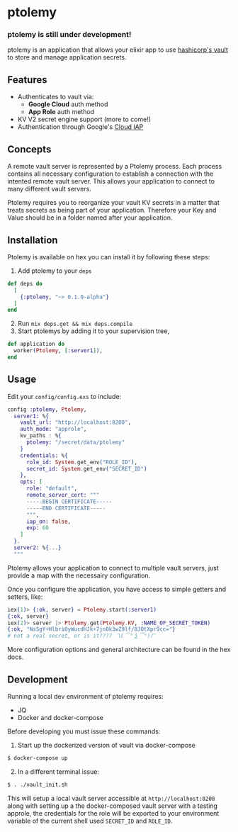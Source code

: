 # ptolemy

### ptolemy is still under development!

ptolemy is an application that allows your elixir app to use [hashicorp's vault](https://github.com/hashicorp/vault) to store and manage application secrets.

## Features
- Authenticates to vault via:
  - **Google Cloud** auth method
  - **App Role** auth method
- KV V2 secret engine support (more to come!)
- Authentication through Google's [Cloud IAP](https://cloud.google.com/iap/)

## Concepts
A remote vault server is represented by a Ptolemy process. Each process contains all necessary configuration to establish a connection with the intented remote vault server. This allows your application to connect to many different vault servers.

Ptolemy requires you to reorganize your vault KV secrets in a matter that treats secrets as being part of your application. Therefore your Key and Value should be in a folder named after your application.

## Installation
Ptolemy is available on hex you can install it by following these steps:

1. Add ptolemy to your `deps`
```elixir
def deps do
  [
    {:ptolemy, "~> 0.1.0-alpha"}
  ]
end
```
2. Run `mix deps.get && mix deps.compile`
3. Start ptolemys by adding it to your supervision tree,
```elixir
def application do
  worker(Ptolemy, [:server1]),
end
```

## Usage
Edit your `config/config.exs` to include:
```elixir
config :ptolemy, Ptolemy,
  server1: %{
    vault_url: "http://localhost:8200",
    auth_mode: "approle",
    kv_paths : %{
      ptolemy: "/secret/data/ptolemy"
    }
    credentials: %{
      role_id: System.get_env("ROLE_ID"),
      secret_id: System.get_env("SECRET_ID")
    },
    opts: [
      role: "default",
      remote_server_cert: """
      -----BEGIN CERTIFICATE-----
      -----END CERTIFICATE-----
      """,
      iap_on: false,
      exp: 60
    ]
  }.
  server2: %{...}
  """
  ```
  Ptolemy allows your application to connect to multiple vault servers, just provide a map with the necessairy configuration.

  Once you configure the application, you have access to simple getters and setters, like: 
  ```elixir
  iex(1)> {:ok, server} = Ptolemy.start(:server1)
  {:ok, server}
  iex(2)> server |> Ptolemy.get(Ptolemy.KV, :NAME_OF_SECRET_TOKEN)
  {:ok, "NsSgY+HlbriOyWucdHJk+7jn0k3wZ9lf/8JOtXpr9cc="} 
  # not a real secret, or is it???? 乁( ͡° ͜ʖ ͡°)ㄏ
  ```
  More configuration options and general architecture can be found in the hex docs.

  ## Development

  Running a local dev environment of ptolemy requires:
  - JQ
  - Docker and docker-compose

  Before developing you must issue these commands:
  1. Start up the dockerized version of vault via docker-compose
  ```bash
  $ docker-compose up
  ```
  2. In a different terminal issue:
  ```bash
  $ . ./vault_init.sh
  ```

  This will setup a local vault server accessible at `http://localhost:8200` along with setting up a the docker-composed vault server with a testing approle, the credentials for the role will be exported to your environment variable of the current shell used `SECRET_ID` and `ROLE_ID`.
